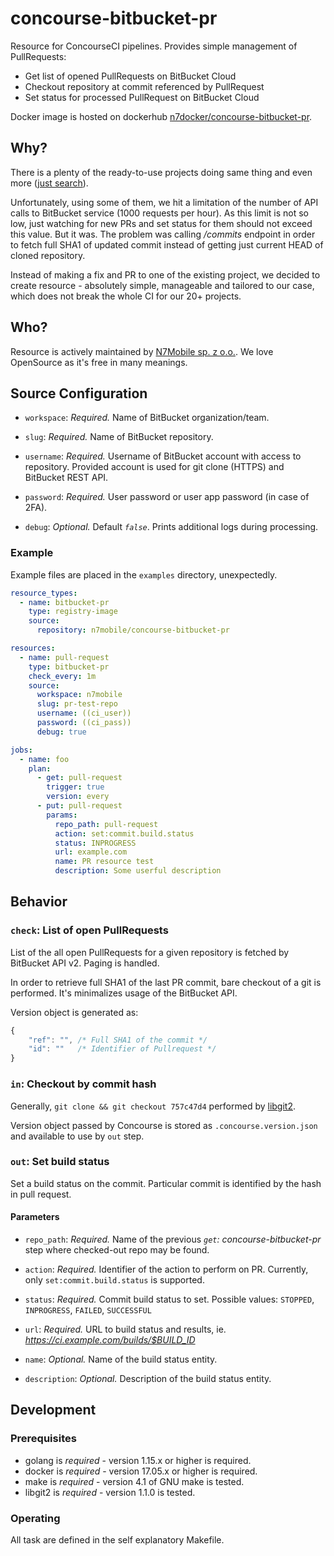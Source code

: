 # concourse-bitbucket-pr

Resource for ConcourseCI pipelines. Provides simple management of PullRequests:

* Get list of opened PullRequests on BitBucket Cloud
* Checkout repository at commit referenced by PullRequest
* Set status for processed PullRequest on BitBucket Cloud

Docker image is hosted on dockerhub [n7docker/concourse-bitbucket-pr](https://hub.docker.com/r/n7docker/concourse-bitbucket-pr).

## Why?

There is a plenty of the ready-to-use projects doing same thing and even more ([just search](https://github.com/search?q=concourse+bitbucket+pullrequest)). 

Unfortunately, using some of them, we hit a limitation of the number of API calls to BitBucket service (1000 requests per hour). As this limit is not so low, just watching for new PRs and set status for them should not exceed this value. But it was. The problem was calling */commits* endpoint in order to fetch full SHA1 of updated commit instead of getting just current HEAD of cloned repository.

Instead of making a fix and PR to one of the existing project, we decided to create resource - absolutely simple, manageable and tailored to our case, which does not break the whole CI for our 20+ projects.

## Who?

Resource is actively maintained by [N7Mobile sp. z o.o.](https://n7mobile.com). We love OpenSource as it's free in many meanings.

## Source Configuration

* `workspace`: *Required.* Name of BitBucket organization/team.

* `slug`: *Required.* Name of BitBucket repository.

* `username`: *Required.* Username of BitBucket account with access to repository. Provided account is used for git clone (HTTPS) and BitBucket REST API.

* `password`: *Required.* User password or user app password (in case of 2FA).

* `debug`: *Optional.* Default *`false`*. Prints additional logs during processing.

### Example

Example files are placed in the `examples` directory, unexpectedly.

```yaml
resource_types:
  - name: bitbucket-pr
    type: registry-image
    source:
      repository: n7mobile/concourse-bitbucket-pr

resources:
  - name: pull-request
    type: bitbucket-pr
    check_every: 1m
    source:
      workspace: n7mobile
      slug: pr-test-repo
      username: ((ci_user))
      password: ((ci_pass))
      debug: true

jobs:
  - name: foo
    plan:
      - get: pull-request
        trigger: true
        version: every
      - put: pull-request
        params:
          repo_path: pull-request
          action: set:commit.build.status
          status: INPROGRESS
          url: example.com
          name: PR resource test
          description: Some userful description
```

## Behavior

### `check`: List of open PullRequests

List of the all open PullRequests for a given repository is fetched by BitBucket API v2. Paging is handled.

In order to retrieve full SHA1 of the last PR commit, bare checkout of a git is performed. It's minimalizes usage of the BitBucket API.

Version object is generated as:
```javascript
{
    "ref": "", /* Full SHA1 of the commit */
    "id": ""   /* Identifier of Pullrequest */
}
```

### `in`: Checkout by commit hash

Generally, `git clone && git checkout 757c47d4` performed by [libgit2](https://libgit2.org).

Version object passed by Concourse is stored as `.concourse.version.json` and available to use by `out` step.

### `out`: Set build status

Set a build status on the commit. Particular commit is identified by the hash in pull request.

#### Parameters

* `repo_path`: *Required.* Name of the previous *`get`: concourse-bitbucket-pr* step where checked-out repo may be found.

* `action`: *Required.* Identifier of the action to perform on PR. Currently, only `set:commit.build.status` is supported.

* `status`: *Required.* Commit build status to set. Possible values: `STOPPED`, `INPROGRESS`, `FAILED`, `SUCCESSFUL`

* `url`: *Required.* URL to build status and results, ie. *https://ci.example.com/builds/$BUILD_ID*

* `name`: *Optional.* Name of the build status entity.

* `description`: *Optional.* Description of the build status entity.

## Development

### Prerequisites

* golang is *required* - version 1.15.x or higher is required.
* docker is *required* - version 17.05.x or higher is required.
* make is *required* - version 4.1 of GNU make is tested.
* libgit2 is *required* - version 1.1.0 is tested.

### Operating

All task are defined in the self explanatory Makefile.